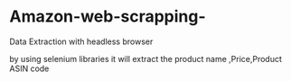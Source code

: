 # Amazon-web-scrapping-

Data Extraction with headless browser

by using selenium libraries it will extract the product name ,Price,Product ASIN code 
